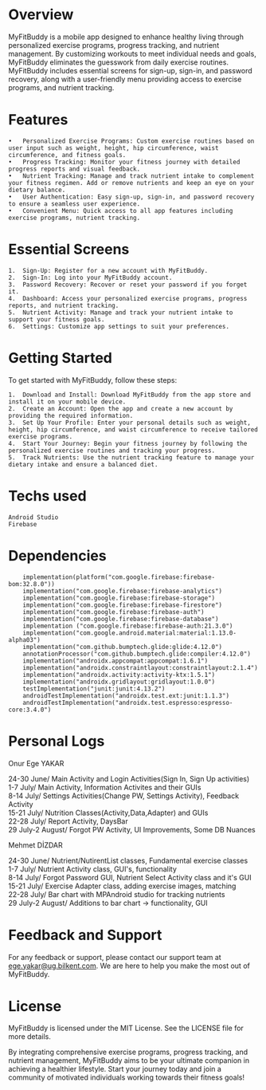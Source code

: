 # Overview

MyFitBuddy is a mobile app designed to enhance healthy living through personalized exercise programs, progress tracking, and nutrient management. By customizing workouts to meet individual needs and goals, MyFitBuddy eliminates the guesswork from daily exercise routines. MyFitBuddy includes essential screens for sign-up, sign-in, and password recovery, along with a user-friendly menu providing access to exercise programs, and nutrient tracking.

# Features

	•	Personalized Exercise Programs: Custom exercise routines based on user input such as weight, height, hip circumference, waist circumference, and fitness goals.
	•	Progress Tracking: Monitor your fitness journey with detailed progress reports and visual feedback.
	•	Nutrient Tracking: Manage and track nutrient intake to complement your fitness regimen. Add or remove nutrients and keep an eye on your dietary balance.
	•	User Authentication: Easy sign-up, sign-in, and password recovery to ensure a seamless user experience.
	•	Convenient Menu: Quick access to all app features including exercise programs, nutrient tracking.

# Essential Screens

	1.	Sign-Up: Register for a new account with MyFitBuddy.
	2.	Sign-In: Log into your MyFitBuddy account.
	3.	Password Recovery: Recover or reset your password if you forget it.
	4.	Dashboard: Access your personalized exercise programs, progress reports, and nutrient tracking.
	5.	Nutrient Activity: Manage and track your nutrient intake to support your fitness goals.
	6.	Settings: Customize app settings to suit your preferences.

# Getting Started

To get started with MyFitBuddy, follow these steps:

	1.	Download and Install: Download MyFitBuddy from the app store and install it on your mobile device.
	2.	Create an Account: Open the app and create a new account by providing the required information.
	3.	Set Up Your Profile: Enter your personal details such as weight, height, hip circumference, and waist circumference to receive tailored exercise programs.
	4.	Start Your Journey: Begin your fitness journey by following the personalized exercise routines and tracking your progress.
	5.	Track Nutrients: Use the nutrient tracking feature to manage your dietary intake and ensure a balanced diet.

 # Techs used
    Android Studio
    Firebase

# Dependencies
	    implementation(platform("com.google.firebase:firebase-bom:32.8.0"))
	    implementation("com.google.firebase:firebase-analytics")
	    implementation("com.google.firebase:firebase-storage")
	    implementation("com.google.firebase:firebase-firestore")
	    implementation("com.google.firebase:firebase-auth")
	    implementation("com.google.firebase:firebase-database")
	    implementation ("com.google.firebase:firebase-auth:21.3.0")
	    implementation("com.google.android.material:material:1.13.0-alpha03")
	    implementation("com.github.bumptech.glide:glide:4.12.0")
	    annotationProcessor("com.github.bumptech.glide:compiler:4.12.0")
	    implementation("androidx.appcompat:appcompat:1.6.1")
	    implementation("androidx.constraintlayout:constraintlayout:2.1.4")
	    implementation("androidx.activity:activity-ktx:1.5.1")
	    implementation("androidx.gridlayout:gridlayout:1.0.0")
	    testImplementation("junit:junit:4.13.2")
	    androidTestImplementation("androidx.test.ext:junit:1.1.3")
	    androidTestImplementation("androidx.test.espresso:espresso-core:3.4.0")

# Personal Logs

Onur Ege YAKAR

24-30 June/ Main Activity and Login Activities(Sign In, Sign Up activities) <br/>
1-7 July/ Main Activity, Information Activites and their GUIs <br/>
8-14 July/ Settings Activities(Change PW, Settings Activity), Feedback Activity <br/>
15-21 July/ Nutrition Classes(Activity,Data,Adapter) and GUIs <br/>
22-28 July/ Report Activity, DaysBar <br/>
29 July-2 August/ Forgot PW Activity, UI Improvements, Some DB Nuances <br/>

Mehmet DİZDAR

24-30 June/ Nutrient/NutirentList classes, Fundamental exercise classes <br/> 
1-7 July/ Nutrient Activity class, GUI's, functionality <br/>
8-14 July/ Forgot Password GUI, Nutrient Select Activity class and it's GUI <br/>
15-21 July/ Exercise Adapter class, adding exercise images, matching <br/>
22-28 July/ Bar chart with MPAndroid studio for tracking nutrients <br/>
29 July-2 August/ Additions to bar chart -> functionality, GUI <br/>

# Feedback and Support

For any feedback or support, please contact our support team at ege.yakar@ug.bilkent.com. We are here to help you make the most out of MyFitBuddy.

# License

MyFitBuddy is licensed under the MIT License. See the LICENSE file for more details.

By integrating comprehensive exercise programs, progress tracking, and nutrient management, MyFitBuddy aims to be your ultimate companion in achieving a healthier lifestyle. Start your journey today and join a community of motivated individuals working towards their fitness goals!
